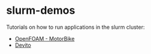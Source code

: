 # slurm-demos

Tutorials on how to run applications in the slurm cluster:

- [OpenFOAM - MotorBike](openfoam_motorbike)
- [Devito](devito)
